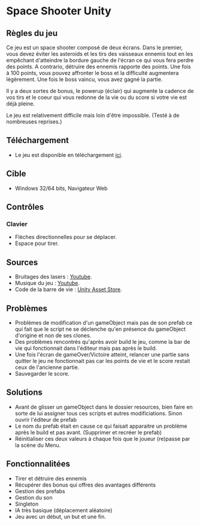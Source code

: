 # Space Shooter Unity

## Règles du jeu

Ce jeu est un space shooter composé de deux écrans. Dans le premier, vous devez éviter les asteroids et les tirs des vaisseaux ennemis tout en les empêchant d'atteindre 
la bordure gauche de l'écran ce qui vous fera perdre des points. A contrario, détruire des ennemis rapporte des points. Une fois à 100 points, vous pouvez affronter le boss et la
difficulté augmentera légèrement. Une fois le boss vaincu, vous avez gagné la partie.

Il y a deux sortes de bonus, le powerup (éclair) qui augmente la cadence de vos tirs et le coeur qui vous redonne de la vie ou du score si votre vie est déjà pleine.

Le jeu est relativement difficile mais loin d'être impossible. (Testé à de nombreuses reprises.)

## Téléchargement

- Le jeu est disponible en téléchargement [ici](https://github.com/eBOURHIS/Space-Conflict/releases).

## Cible

- Windows 32/64 bits, Navigateur Web

## Contrôles
### Clavier

- Flèches directionnelles pour se déplacer. 
- Espace pour tirer.

## Sources

- Bruitages des lasers : [Youtube](https://www.youtube.com/watch?v=C7rMBKhM-wY&t=43s).
- Musique du jeu : [Youtube](https://www.youtube.com/watch?v=UHClzbbpTds).
- Code de la barre de vie : [Unity Asset Store](https://assetstore.unity.com/packages/tools/gui/simple-health-bar-free-95420).

## Problèmes

- Problèmes de modification d'un gameObject mais pas de son prefab ce qui fait que le script ne se déclenche qu'en présence du gameObject d'origine et non de ses clones.
- Des problèmes rencontrés qu'après avoir build le jeu, comme la bar de vie qui fonctionnait dans l'éditeur mais pas après le build.
- Une fois l'écran de gameOver/Victoire atteint, relancer une partie sans quitter le jeu ne fonctionnait pas car les points de vie et le score restait ceux de l'ancienne partie.
- Sauvegarder le score.

## Solutions

- Avant de glisser un gameObject dans le dossier resources, bien faire en sorte de lui assigner tous ces scripts et autres modificiations. Sinon ouvrir l'éditeur de prefab
- Le nom du prefab était en cause ce qui faisait apparaitre un problème après le build et pas avant. (Supprimer et recréer le prefab)
- Réinitialiser ces deux valeurs à chaque fois que le joueur (re)passe par la scène du Menu.


## Fonctionnalitées

- Tirer et détruire des ennemis
- Récupérer des bonus qui offres des avantages différents
- Gestion des prefabs
- Gestion du son
- Singleton
- IA très basique (déplacement aléatoire)
- Jeu avec un début, un but et une fin.
